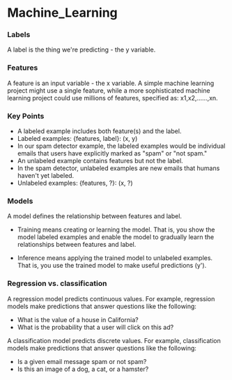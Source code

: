 # Machine_Learning


### Labels
A label is the thing we're predicting - the y variable.

### Features
A feature is an input variable - the x variable. A simple machine learning project might use a single feature, while a more sophisticated machine learning project could use millions of features, specified as: x1,x2,......,xn.

### Key Points

* A labeled example includes both feature(s) and the label. 
* Labeled examples: {features, label}: (x, y)
* In our spam detector example, the labeled examples would be individual emails that users have explicitly marked as "spam" or "not spam."
* An unlabeled example contains features but not the label.
* In the spam detector, unlabeled examples are new emails that humans haven't yet labeled.
* Unlabeled examples: {features, ?}: (x, ?)

### Models
A model defines the relationship between features and label. 

* Training means creating or learning the model. That is, you show the model labeled examples and enable the model to gradually learn the relationships between features and label.

* Inference means applying the trained model to unlabeled examples. That is, you use the trained model to make useful predictions (y'). 

### Regression vs. classification
A regression model predicts continuous values. For example, regression models make predictions that answer questions like the following:
* What is the value of a house in California?
* What is the probability that a user will click on this ad?

A classification model predicts discrete values. For example, classification models make predictions that answer questions like the following:
* Is a given email message spam or not spam?
* Is this an image of a dog, a cat, or a hamster?

